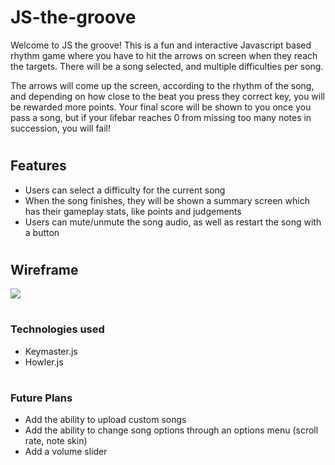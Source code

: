 # JS-the-groove
  Welcome to JS the groove! This is a fun and interactive Javascript based rhythm game where you have to hit the arrows on screen when they reach the targets. There will be a song selected, and multiple difficulties per song.
  
  The arrows will come up the screen, according to the rhythm of the song, and depending on how close to the beat you press they correct key, you will be rewarded more points. Your final score will be shown to you once you pass a song, but if your lifebar reaches 0 from missing too many notes in succession, you will fail!
#
## Features

- Users can select a difficulty for the current song
- When the song finishes, they will be shown a summary screen which has their gameplay stats, like points and judgements
- Users can mute/unmute the song audio, as well as restart the song with a button

#
## Wireframe
<img src="https://drive.google.com/file/d/1PRpDu1ED0w1AN_RJRLbvVHYrR94GJ46v/view?usp=sharing"></img>
#
### Technologies used
- Keymaster.js
- Howler.js

#
### Future Plans
- Add the ability to upload custom songs
- Add the ability to change song options through an options menu (scroll rate, note skin)
- Add a volume slider